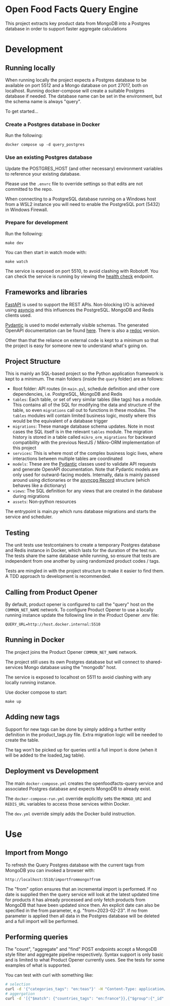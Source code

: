 # Open Food Facts Query Engine

This project extracts key product data from MongoDB into a Postgres database in order to support faster aggregate calculations

# Development

## Running locally

When running locally the project expects a Postgres database to be available on port 5512 and a Mongo database on port 27017, both on localhost. Running docker-compose will create a suitable Postgres database if needed. The database name can be set in the environment, but the schema name is always "query".

To get started...

### Create a Postgres database in Docker

Run the following:

```
docker compose up -d query_postgres
```

### Use an existing Postgres database

Update the POSTGRES_HOST (and other necessary) environment variables to reference your existing database.

Please use the `.envrc` file to override settings so that edits are not committed to the repo.

When connecting to a PostgreSQL database running on a Windows host from a WSL2 instance you will need to enable the PostgreSQL port (5432) in Windows Firewall.

### Prepare for development

Run the following:

```
make dev
```

You can then start in watch mode with:

```
make watch
```

The service is exposed on port 5510, to avoid clashing with Robotoff. You can check the service is running by viewing the [health check](http://localhost:5510/health) endpoint.

## Frameworks and libraries

[FastAPI](https://fastapi.tiangolo.com/) is used to support the REST APIs. Non-blocking I/O is achieved using [asyncio](https://docs.python.org/3/library/asyncio.html) and this influences the PostgreSQL. MongoDB and Redis clients used.

[Pydantic](https://docs.pydantic.dev/) is used to model externally visible schemas. The generated OpenAPI documentation can be found [here](http://localhost:5510/docs). There is also a [redoc](http://localhost:5510/redoc) version.

Other than that the reliance on external code is kept to a minimum so that the project is easy for someone new to understand what's going on.

## Project Structure

This is mainly an SQL-based project so the Python application framework is kept to a minimum. The main folders (inside the `query` folder) are as follows:

 - Root folder: API routes (in `main.py`), schedule definition and other core dependencies, i.e. PostgreSQL, MongoDB and Redis
 - `tables`: Each table, or set of very similar tables (like tags) has a module. This contains all of the SQL for modifying the data and structure of the table, so even `migrations` call out to functions in these modules. The `tables` modules will contain limited business logic, mostly where this would be the equivalent of a database trigger
 - `migrations`: These manage database schema updates. Note in most cases the SQL itself is in the relevant `tables` module. The migration history is stored in a table called `mikro_orm_migrations` for backward compatibility with the previous NestJS / Mikro-ORM implementation of this project
 - `services`: This is where most of the complex business logic lives, where interactions between multiple tables are coordinated
 - `models`: These are the [Pydantic](https://docs.pydantic.dev/) classes used to validate API requests and generate OpenAPI documentation. Note that Pydantic models are only used for outward-facing models. Internally, data is mainly passed around using dictionaries or the [asyncpg Record](https://magicstack.github.io/asyncpg/current/api/index.html#asyncpg.Record) structure (which behaves like a dictionary)
 - `views`: The SQL definition for any views that are created in the database during migrations
 - `assets`: Non-python resources

The entrypoint is main.py which runs database migrations and starts the service and scheduler.

## Testing

The unit tests use testcontainers to create a temporary Postgres database and Redis instance in Docker, which lasts for the duration of the test run. The tests share the same database while running, so ensure that tests are independent from one another by using randomized product codes / tags.

Tests are mingled in with the project structure to make it easier to find them. A TDD approach to development is recommended.

## Calling from Product Opener

By default, product opener is configured to call the "query" host on the `COMMON_NET_NAME` network. To configure Product Opener to use a locally running instance update the following line in the Product Opener .env file:

```
QUERY_URL=http://host.docker.internal:5510
```

## Running in Docker

The project joins the Product Opener `COMMON_NET_NAME` network.

The project still uses its own Postgres database but will connect to shared-services Mongo database using the "mongodb" host.

The service is exposed to localhost on 5511 to avoid clashing with any locally running instance.

Use docker compose to start:

```
make up
```

## Adding new tags

Support for new tags can be done by simply adding a further entity definition in the product_tags.py file. Extra migration logic will be needed to create the table.

The tag won't be picked up for queries until a full import is done (when it will be added to the loaded_tag table).

## Deployment vs Development

The main `docker-compose.yml` creates the openfoodfacts-query service and associated Postgres database and expects MongoDB to already exist.

The `docker-compose-run.yml` override explicitly sets the `MONGO_URI` and `REDIS_URL` variables to access those services within Docker.

The `dev.yml` override simply adds the Docker build instruction.

# Use

## Import from Mongo

To refresh the Query Postgres database with the current tags from MongoDB you can invoked a browser with:

```
http://localhost:5510/importfrommongo?from
```

The "from" option ensures that an incremental import is performed. If no date is supplied then the query service will look at the latest updated time for products it has already processed and only fetch products from MongoDB that have been updated since then. An explicit date can also be specified in the from parameter, e.g. "from=2023-02-23". If no from parameter is applied then all data in the Postgres database will be deleted and a full import will be performed.

## Performing queries

The "count", "aggregate" and "find" POST endpoints accept a MongoDB style filter and aggregate pipeline respectively. Syntax support is only basic and is limited to what Product Opener currently uses. See the tests for some examples of what is supported.

You can test with curl with something like:
```bash
# selection
curl -d '{"categories_tags": "en:teas"}' -H "Content-Type: application/json" http://localhost:5510/select
# aggergation
curl -d '[{"$match": {"countries_tags": "en:france"}},{"$group":{"_id":"$brands_tags"}}]' -H "Content-Type: application/json" http://localhost:5510/aggregate
```


